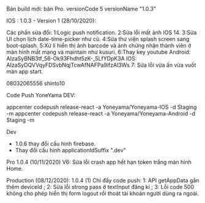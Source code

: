 Bản build mới: bản Pro.
versionCode 5
versionName "1.0.3"

IOS :
1.0.3 - Version 1 (28/10/2020):

Các phần sửa đổi:
1:Logic push notification.
2:Sửa lỗi mất ảnh IOS 14.
3:Sửa UI chọn lịch date-time-picker như cũ.
4:Sửa thư viện splash screen sang boot-splash.
5:Xử lí hiển thị ảnh barcode và ảnh chứng nhận thành viên ở màn hình mất mạng và maintain như kusuri.
6:Thay key youtube
Android: AIzaSyBNB3tf_56-Ok93Fhdht5zK-\_5LfYDpK3A
IOS: AIzaSyDQVVqyFDSvbNqjTcwAfNAFPa9ifzAI3Ws
7: Sửa lỗi vừa ấn vừa vuốt màn app start.

08032065556 shinto10

Code Push YoneYama DEV:

appcenter codepush release-react -a Yoneyama/Yoneyama-IOS -d Staging -m
appcenter codepush release-react -a Yoneyama/Yoneyama-Android -d Staging -m

Dev

- 1.0.6 thay đổi cấu hình firebase.
- Thay đổi cấu hình applicationIdSuffix ".dev"

Pro 1.0.4 (10/11/2020) V6:
Sửa lỗi crash app hết hạn token trắng màn hình Home.

Production (08/12/2020):
1.0.4 (1) Chỉ đẩy code push:
1: API getAppData gắn thêm deviceId ;
2: Sửa lỗi strong pass ở textInput đăng kí ;
3: Lỗi code 500 không cho phép hiển thị form logout rồi thoát tài khoản người dùng ra ngoài.
